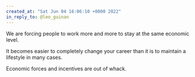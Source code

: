 ```yaml
---
created_at: "Sat Jun 04 16:06:10 +0000 2022"
in_reply_to: @leo_guinan
---
```


We are forcing people to work more and more to stay at the same economic level.

It becomes easier to completely change your career than it is to maintain a lifestyle in many cases.

Economic forces and incentives are out of whack.